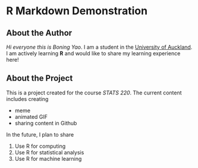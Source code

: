 # R Markdown Demonstration

## About the Author

*Hi everyone this is Boning Yao*. 
I am a student in the [University of Auckland](https://www.auckland.ac.nz/en.html). I am actively learning **R** and would like to share my learning experience here!

## About the Project

This is a project created for the course *STATS 220*. The current content includes creating 

* meme
* animated GIF
* sharing content in Github

In the future, I plan to share

1. Use R for computing
2. Use R for statistical analysis
3. Use R for machine learning
